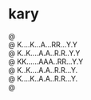 # kary

@ <br/>
@ K....K...A...RR...Y.Y<br/>
@ K..K....A.A..R.R..Y.Y<br/>
@ KK......AAA..RR...Y.Y<br/>
@ K..K....A.A..R.R...Y.<br/>
@ K....K..A.A..R.R...Y.<br/>
@ <br/>

<!--
@ .................
@ K..K..A..RR...Y.Y
@ K.K..A.A.R.R..Y.Y
@ KK...AAA.RR...Y.Y
@ K.K..A.A.R.R...Y.
@ K..K.A.A.R.R...Y.
@ .................
-->
